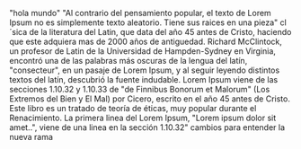"hola mundo"
"Al contrario del pensamiento popular, el texto de Lorem Ipsum no es simplemente texto aleatorio. Tiene sus raices en una pieza"
cl´sica de la literatura del Latin, que data del año 45 antes de Cristo, haciendo que este adquiera mas de 2000 años de antiguedad.
Richard McClintock, un profesor de Latin de la Universidad de Hampden-Sydney en Virginia, encontró una de las palabras más oscuras
de la lengua del latín, "consecteur", en un pasaje de Lorem Ipsum, y al seguir leyendo distintos textos del latín, descubrió la
fuente indudable. Lorem Ipsum viene de las secciones 1.10.32 y 1.10.33 de "de Finnibus Bonorum et Malorum" (Los Extremos del Bien y
El Mal) por Cicero, escrito en el año 45 antes de Cristo. Este libro es un tratado de teoría de éticas, muy popular durante el
Renacimiento. La primera linea del Lorem Ipsum, "Lorem ipsum dolor sit amet..", viene de una linea en la sección 1.10.32" 
cambios para entender la nueva rama